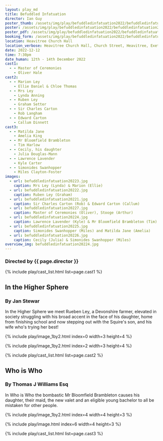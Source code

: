 ```yaml
---
layout: play_md
title: Befuddled Infatuation
director: Ian Guy
poster_thumb: /assets/img/play/befuddledinfatuation2022/befuddledinfatuation2022thumb.jpg
poster: /assets/img/play/befuddledinfatuation2022/befuddledinfatuation2022poster.jpg
poster_pdf: /assets/img/play/befuddledinfatuation2022/befuddledinfatuation2022poster.pdf
booking_form: /assets/img/play/befuddledinfatuation2022/befuddledinfatuation2022bookingform.pdf
location: Heavitree Church Hall
location_verbose: Heavitree Church Hall, Church Street, Heavitree, Exeter, EX2 5EP
date: 2022-12-12
time: 7:30pm
date_human: 12th - 14th December 2022
cast1:
  - - Master of Ceremonies
    - Oliver Hale
cast2:
  - - Marion Ley
    - Ellie Daniel & Chloe Thomas
  - - Mrs Ley
    - Lynda Anning
  - - Ruben Ley
    - Graham Setter
  - - Sir Charles Carton
    - Rob Langham
  - - Edward Carton
    - Callum Dinnett
cast3:
  - - Matilda Jane
    - Amelia King
  - - Mr Bloomfield Brambleton
    - Tim Harlow
  - - Cecily, his daughter
    - Julia Douglas-Mann
  - - Lawrence Lavender
    - Kyle Carter
  - - Simonides Swanhopper
    - Miles Clayton-Foster
images:
  - url: befuddledinfatuation20223.jpg
    caption: Mrs Ley (Lynda) & Marion (Ellie)
  - url: befuddledinfatuation20222.jpg
    caption: Ruben Ley (Graham)
  - url: befuddledinfatuation20221.jpg
    caption: Sir Charles Carton (Rob) & Edward Carton (Callum)
  - url: befuddledinfatuation20227.jpg
    caption: Master of Ceremonies (Oliver), Stooge (Arthur)
  - url: befuddledinfatuation20224.jpg
    caption: Lawrence Lavender (Kyle) & Mr Bloomfield Brambleton (Tim)
  - url: befuddledinfatuation20225.jpg
    caption: Simonides Swanhopper (Miles) and Matilda Jane (Amelia)
  - url: befuddledinfatuation20226.jpg
    caption: Cecily (Julia) & Simonides Swanhopper (Miles)
overview_img: befuddledinfatuation20224.jpg
---
```


### Directed by {{ page.director }}

{% include play/cast_list.html list=page.cast1 %}

## In the Higher Sphere
### By Jan Stewar

In the Higher Sphere we meet Rueben Ley, a Devonshire farmer, elevated in
society struggling with his broad accent in the face of his daughter, home from
finishing school and now stepping out with the Squire's son, and his wife who's
trying her best!

{% include play/image_1by2.html index=0 width=3 height=4 %}

{% include play/image_1by2.html index=2 width=3 height=4 %}

{% include play/cast_list.html list=page.cast2 %}

## Who is Who
### By Thomas J Williams Esq

In Who is Who the bombastic Mr Bloomfield Brambleton causes his daughter, their
maid, the new valet and an eligible young bachelor to all be mistaken for other
people.

{% include play/image_1by2.html index=4 width=4 height=3 %}

{% include play/image.html index=6 width=4 height=3 %}

{% include play/cast_list.html list=page.cast3 %}

